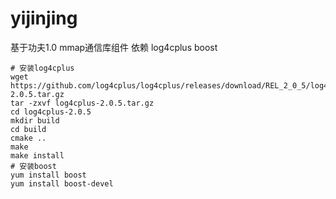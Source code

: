 # yijinjing
基于功夫1.0 mmap通信库组件
依赖 log4cplus boost

```
# 安装log4cplus
wget https://github.com/log4cplus/log4cplus/releases/download/REL_2_0_5/log4cplus-2.0.5.tar.gz
tar -zxvf log4cplus-2.0.5.tar.gz
cd log4cplus-2.0.5
mkdir build
cd build
cmake ..
make
make install
# 安装boost
yum install boost
yum install boost-devel


